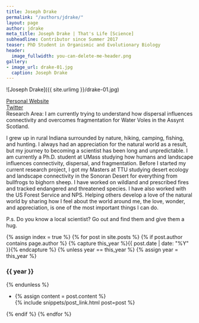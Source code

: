 ```yaml
---
title: Joseph Drake
permalink: "/authors/jdrake/"
layout: page
author: jdrake
meta_title: Joseph Drake | That's Life [Science]
subheadline: Contributor since Summer 2017
teaser: PhD Student in Organismic and Evolutionary Biology 
header:
  image_fullwidth: you-can-delete-me-header.png
gallery:
- image_url: drake-01.jpg
  caption: Joseph Drake
---
```


![Joseph Drake]({{ site.urlimg }}/drake-01.jpg)

[Personal Website](https://secretlifeofafieldbiologist.wordpress.com/)<br>
[Twitter](https://twitter.com/VAN_DLL)<br>
Research Area: I am currently trying to understand how dispersal influences connectivity and overcomes fragmentation for Water Voles in the Assynt Scotland.

I grew up in rural Indiana surrounded by nature, hiking, camping, fishing, and hunting. I always had an appreciation for the natural world as a result, but my journey to becoming a scientist has been long and unpredictable.  I am currently a Ph.D. student at UMass studying how humans and landscape influences connectivity, dispersal, and fragmentation.  Before I started my current research project, I got my Masters at TTU studying desert ecology and landscape connectivity in the Sonoran Desert for everything from bullfrogs to bighorn sheep.  I have worked on wildland and prescribed fires and tracked endangered and threatened species.  I have also worked with the US Forest Service and NPS.   Helping others develop a love of the natural world by sharing how I feel about the world around me, the love, wonder, and appreciation, is one of the most important things I can do. 

P.s.
Do you know a local scientist?  Go out and find them and give them a hug.

{% assign index = true %}
{% for post in site.posts %}
{% if post.author contains page.author %}
{% capture this_year %}{{ post.date | date: "%Y" }}{% endcapture %}
{% unless year == this_year %}
{% assign year = this_year %}
<h3>{{ year }}</h3>
{% endunless %}
<ul style="list-style-type:disc">
 <li> 
 {% assign content = post.content %} 
 <article>
 {% include snippets/post_link.html post=post %}
 </article>
 </li>
</ul>
{% endif %}
{% endfor %}
